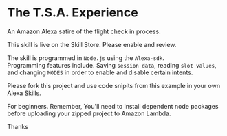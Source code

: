 # The T.S.A. Experience
An Amazon Alexa satire of the flight check in process.  

This skill is live on the Skill Store.  Please enable and review.

The skill is programmed in `Node.js` using the `Alexa-sdk`.  
Programming features include.  Saving `session data`, reading `slot values`, and changing `MODES` in order to enable and disable certain intents.  

Please fork this project and use code snipits from this example in your own Alexa Skills.

For beginners.  Remember, You'll need to install dependent node packages before uploading your zipped project to Amazon Lambda.

Thanks
